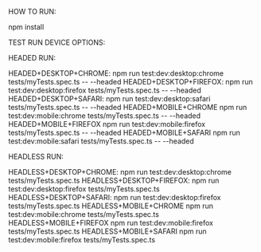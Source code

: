 HOW TO RUN:

npm install

TEST RUN DEVICE OPTIONS:

HEADED RUN:

HEADED+DESKTOP+CHROME: npm run test:dev:desktop:chrome tests/myTests.spec.ts -- --headed
HEADED+DESKTOP+FIREFOX: npm run test:dev:desktop:firefox tests/myTests.spec.ts -- --headed
HEADED+DESKTOP+SAFARI: npm run test:dev:desktop:safari tests/myTests.spec.ts -- --headed
HEADED+MOBILE+CHROME npm run test:dev:mobile:chrome tests/myTests.spec.ts -- --headed
HEADED+MOBILE+FIREFOX npm run test:dev:mobile:firefox tests/myTests.spec.ts -- --headed
HEADED+MOBILE+SAFARI npm run test:dev:mobile:safari tests/myTests.spec.ts -- --headed

HEADLESS RUN:

HEADLESS+DESKTOP+CHROME: npm run test:dev:desktop:chrome tests/myTests.spec.ts
HEADLESS+DESKTOP+FIREFOX: npm run test:dev:desktop:firefox tests/myTests.spec.ts
HEADLESS+DESKTOP+SAFARI: npm run test:dev:desktop:firefox tests/myTests.spec.ts
HEADLESS+MOBILE+CHROME npm run test:dev:mobile:chrome tests/myTests.spec.ts
HEADLESS+MOBILE+FIREFOX npm run test:dev:mobile:firefox tests/myTests.spec.ts
HEADLESS+MOBILE+SAFARI npm run test:dev:mobile:firefox tests/myTests.spec.ts
